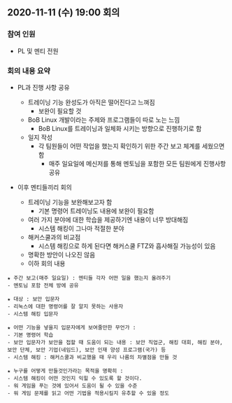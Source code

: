 ## 2020-11-11 (수) 19:00 회의

### 참여 인원
- PL 및 멘티 전원

### 회의 내용 요약
- PL과 진행 사항 공유
  - 트레이닝 기능 완성도가 아직은 떨어진다고 느껴짐
    - 보완이 필요할 것
  - BoB Linux 개발이라는 주제와 프로그램들이 따로 노는 느낌
    - BoB Linux를 트레이닝과 일체화 시키는 방향으로 진행하기로 함
  - 일지 작성
    - 각 팀원들이 어떤 작업을 했는지 확인하기 위한 주간 보고 체계를 세웠으면 함
      - 매주 일요일에 메신저를 통해 멘토님을 포함한 모든 팀원에게 진행사항 공유
 
 - 이후 멘티들끼리 회의
   - 트레이닝 기능을 보완해보고자 함
     - 기본 명령어 트레이닝도 내용에 보완이 필요함
   - 여러 가지 분야에 대한 학습을 제공하기엔 내용이 너무 방대해짐
     - 시스템 해킹이 그나마 적절한 분야
   - 해커스쿨과의 비교점
     - 시스템 해킹으로 하게 된다면 해커스쿨 FTZ와 흡사해질 가능성이 있음
   - 명확한 방안이 나오진 않음
   - 이하 회의 내용
```
★ 주간 보고(매주 일요일) : 멘티들 각자 어떤 일을 했는지 올려주기 
- 멘토님 포함 전체 방에 공유

★ 대상 : 보안 입문자
- 리눅스에 대한 명령어를 잘 알지 못하는 사용자
- 시스템 해킹 입문자

★ 어떤 기능을 넣을지 입문자에게 보여줄만한 무언가 :
- 기본 명령어 학습
- 보안 입문자가 보안을 접할 때 도움이 되는 내용 : 보안 직업군, 해킹 대회, 해킹 분야, 보안 단체, 보안 기업(네임드), 보안 인재 양성 프로그램(국가) 등
- 시스템 해킹 : 해커스쿨과 비교했을 때 우리 나름의 차별점을 만들 것

★ 누구를 어떻게 만들것인가라는 목적을 명확히 :
- 시스템 해킹이 어떤 것인지 익힐 수 있도록 할 것이다.
- 워 게임을 푸는 것에 있어서 도움이 될 수 있을 수준
- 워 게임 문제를 읽고 어떤 기법을 적용시킬지 유추할 수 있을 정도
```
